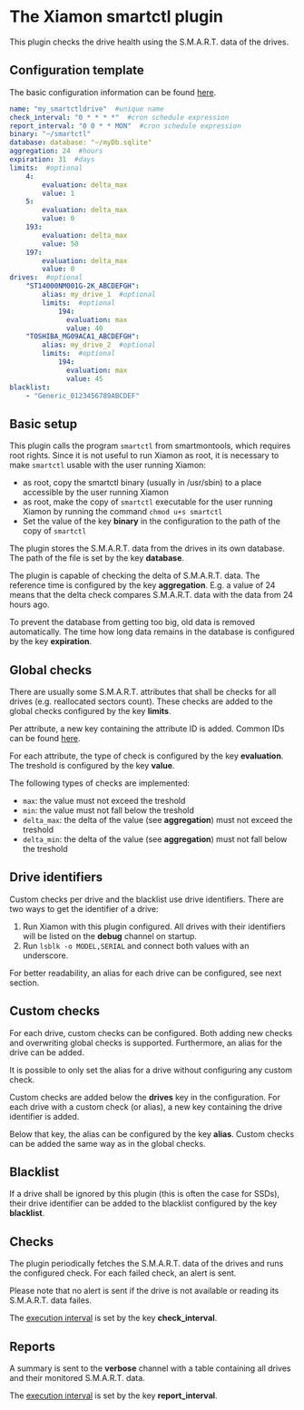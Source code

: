 # The Xiamon smartctl plugin

This plugin checks the drive health using the S.M.A.R.T. data of the drives.

## **Configuration template**

The basic configuration information can be found [here](../config_basics.md).

```yaml
name: "my_smartctldrive"  #unique name
check_interval: "0 * * * *"  #cron schedule expression
report_interval: "0 0 * * MON"  #cron schedule expression
binary: "~/smartctl"
database: database: "~/myDb.sqlite"
aggregation: 24  #hours
expiration: 31  #days
limits:  #optional
    4:
        evaluation: delta_max
        value: 1
    5:
        evaluation: delta_max
        value: 0
    193:
        evaluation: delta_max
        value: 50
    197:
        evaluation: delta_max
        value: 0
drives:  #optional
    "ST14000NM001G-2K_ABCDEFGH":
        alias: my_drive_1  #optional
        limits:  #optional
            194:
              evaluation: max
              value: 40
    "TOSHIBA_MG09ACA1_ABCDEFGH":
        alias: my_drive_2  #optional
        limits:  #optional
            194:
              evaluation: max
              value: 45
blacklist:
    - "Generic_0123456789ABCDEF"
```

## **Basic setup**

This plugin calls the program `smartctl` from smartmontools, which requires root rights. Since it is not useful to run Xiamon as root, it is necessary to make `smartctl` usable with the user running Xiamon:

- as root, copy the smartctl binary (usually in /usr/sbin) to a place accessible by the user running Xiamon
- as root, make the copy of `smartctl` executable for the user running Xiamon by running the command `chmod u+s smartctl`
- Set the value of the key **binary** in the configuration to the path of the copy of `smartctl`

The plugin stores the S.M.A.R.T. data from the drives in its own database. The path of the file is set by the key **database**.

The plugin is capable of checking the delta of S.M.A.R.T. data. The reference time is configured by the key **aggregation**. E.g. a value of 24 means that the delta check compares S.M.A.R.T. data with the data from 24 hours ago.

To prevent the database from getting too big, old data is removed automatically. The time how long data remains in the database is configured by the key **expiration**.

## **Global checks**

There are usually some S.M.A.R.T. attributes that shall be checks for all drives (e.g. reallocated sectors count). These checks are added to the global checks configured by the key **limits**.

Per attribute, a new key containing the attribute ID is added. Common IDs can be found [here](https://en.wikipedia.org/wiki/Self-Monitoring,_Analysis_and_Reporting_Technology#Known_ATA_S.M.A.R.T._attributes).

For each attribute, the type of check is configured by the key **evaluation**. The treshold is configured by the key **value**.

The following types of checks are implemented:

- `max`: the value must not exceed the treshold
- `min`: the value must not fall below the treshold
- `delta_max`: the delta of the value (see **aggregation**) must not exceed the treshold
- `delta_min`: the delta of the value (see **aggregation**) must not fall below the treshold

## **Drive identifiers**

Custom checks per drive and the blacklist use drive identifiers. There are two ways to get the identifier of a drive:

1. Run Xiamon with this plugin configured. All drives with their identifiers will be listed on the **debug** channel on startup.
2. Run `lsblk -o MODEL,SERIAL` and connect both values with an underscore.

For better readability, an alias for each drive can be configured, see next section.

## **Custom checks**

For each drive, custom checks can be configured. Both adding new checks and overwriting global checks is supported. Furthermore, an alias for the drive can be added. 

It is possible to only set the alias for a drive without configuring any custom check.

Custom checks are added below the **drives** key in the configuration. For each drive with a custom check (or alias), a new key containing the drive identifier is added.

Below that key, the alias can be configured by the key **alias**. Custom checks can be added the same way as in the global checks.

## **Blacklist**

If a drive shall be ignored by this plugin (this is often the case for SSDs), their drive identifier can be added to the blacklist configured by the key **blacklist**.

## **Checks**

The plugin periodically fetches the S.M.A.R.T. data of the drives and runs the configured check. For each failed check, an alert is sent.

Please note that no alert is sent if the drive is not available or reading its S.M.A.R.T. data failes.

The [execution interval](../config_basics.md) is set by the key **check_interval**.

## **Reports**

A summary is sent to the **verbose** channel with a table containing all drives and their monitored S.M.A.R.T. data.

The [execution interval](../config_basics.md) is set by the key **report_interval**.

